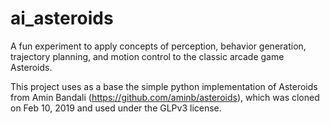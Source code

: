 # ai_asteroids
A fun experiment to apply concepts of perception, behavior generation, trajectory planning, and motion control to the classic arcade game Asteroids.

This project uses as a base the simple python implementation of Asteroids from Amin Bandali (https://github.com/aminb/asteroids), which was cloned on Feb 10, 2019 and used under the GLPv3 license.

